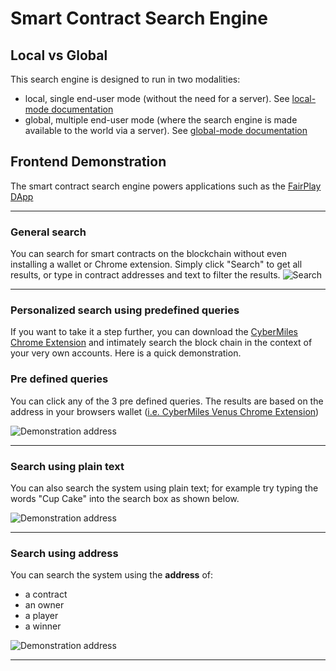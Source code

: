 # Smart Contract Search Engine

## Local vs Global

This search engine is designed to run in two modalities:
- local, single end-user mode (without the need for a server). See [local-mode documentation](./documentation/local_mode.md)
- global, multiple end-user mode (where the search engine is made available to the world via a server). See [global-mode documentation](https://docs.secondstate.io/smart-contracts-search-engine/start-a-search-engine)

## Frontend Demonstration

The smart contract search engine powers applications such as the [FairPlay DApp](https://www.fairplaydapp.com/)

---

### General search

You can search for smart contracts on the blockchain without even installing a wallet or Chrome extension. Simply click "Search" to get all results, or type in contract addresses and text to filter the results.
![Search](documentation/images/search.gif)

---

### Personalized search using predefined queries

If you want to take it a step further, you can download the [CyberMiles Chrome Extension](https://www.cybermiles.io/en-us/blockchain-infrastructure/venus/) and intimately search the block chain in the context of your very own accounts. Here is a quick demonstration.

### Pre defined queries

You can click any of the 3 pre defined queries. The results are based on the address in your browsers wallet ([i.e. CyberMiles Venus Chrome Extension](https://www.cybermiles.io/en-us/blockchain-infrastructure/venus/))

![Demonstration address](documentation/images/predefined_queries.gif)

---

### Search using plain text 

You can also search the system using plain text; for example try typing the words "Cup Cake" into the search box as shown below.

![Demonstration address](documentation/images/advanced_search.gif)

---

### Search using address

You can search the system using the **address** of:
- a contract
- an owner 
- a player
- a winner 

![Demonstration address](documentation/images/advanced_search2.gif)

---
